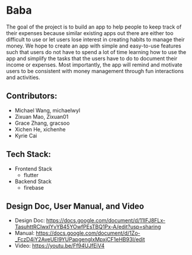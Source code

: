 # Baba
The goal of the project is to build an app to help people to keep track of their expenses because similar existing apps out there are either too difficult to use or let users lose interest in creating habits to manage their money. We hope to create an app with simple and easy-to-use features such that users do not have to spend a lot of time learning how to use the app and simplify the tasks that the users have to do to document their income or expenses. Most importantly, the app will remind and motivate users to be consistent with money management through fun interactions and activities. 

## Contributors:
- Michael Wang, michaelwyl
- Zixuan Mao, Zixuan01
- Grace Zhang, gracsoo
- Xichen He, xichenhe
- Kyrie Cai

## Tech Stack:
- Frontend Stack
  - flutter
- Backend Stack
  - firebase

## Design Doc, User Manual, and Video
- Design Doc: https://docs.google.com/document/d/11IFJ8FLx-TasuhttRClwxIYvYB45YOwfPEsTBQ1Px-A/edit?usp=sharing
- Manual: https://docs.google.com/document/d/1Zo-_FczD4iY2AveUEl9YUPapgengIxMpxjCF1eHB93I/edit
- Video: https://youtu.be/Ff94UJfEiV4
